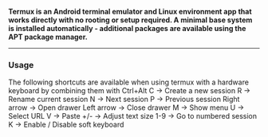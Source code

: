 **Termux is an Android terminal emulator and Linux environment app that works directly with no rooting or setup required. A minimal base system is installed automatically - additional packages are available using the APT package manager.**

---
### Usage

The following shortcuts are available when using termux with  a hardware keyboard by combining them with Ctrl+Alt
C -> Create a new session
R -> Rename current session
N -> Next session
P -> Previous session
Right arrow -> Open drawer
Left arrow -> Close drawer 
M -> Show menu
U -> Select URL
V -> Paste
+/- -> Adjust text size
1-9 -> Go to numbered session
K -> Enable / Disable soft keyboard